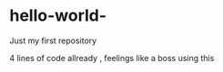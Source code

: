 # hello-world-
Just my first repository 

4 lines of code allready , feelings like a boss using this 
